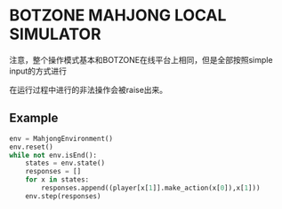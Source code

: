 # BOTZONE MAHJONG LOCAL SIMULATOR

注意，整个操作模式基本和BOTZONE在线平台上相同，但是全部按照simple input的方式进行

在运行过程中进行的非法操作会被raise出来。

## Example

``` python
env = MahjongEnvironment()
env.reset()
while not env.isEnd():
    states = env.state()
    responses = []
    for x in states:
        responses.append((player[x[1]].make_action(x[0]),x[1]))
    env.step(responses)
```